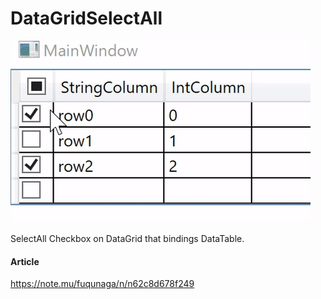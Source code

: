 # DataGridSelectAll
![](Documents/example.gif)

SelectAll Checkbox on DataGrid that bindings DataTable.

#### Article
https://note.mu/fuqunaga/n/n62c8d678f249
